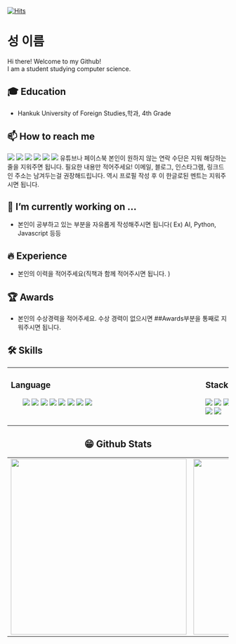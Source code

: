 [![Hits](https://hits.seeyoufarm.com/api/count/incr/badge.svg?url=https%3A%2F%2Fgithub.com%2F본인이름%2Fhit-counter&count_bg=%2379C83D&title_bg=%23555555&icon=&icon_color=%23E7E7E7&title=hits&edge_flat=false)](https://hits.seeyoufarm.com)

# 성 이름
Hi there! Welcome to my Github!<br>
I am a student studying computer science.<br>

## 🎓 Education
- Hankuk University of Foreign Studies,학과, 4th Grade

## 📫 How to reach me
<a href="mailto:이메일 주소" target="_blank"><img src="https://img.shields.io/badge/Gmail-EA4335?style=flat-square&logo=Gmail&logoColor=white"/></a>
<a href="인스타그램 주소" target="_blank"><img src="https://img.shields.io/badge/Instagram-E4405F?style=flat-square&logo=Instagram&logoColor=white"/></a>
<a href="페이스북 주소" target="_blank"><img src="https://img.shields.io/badge/Facebook-1877F2?style=flat-square&logo=Facebook&logoColor=white"/></a>
<a href="링크드인 주소" target="_blank"><img src="https://img.shields.io/badge/LinkedIn-0A66C2?style=flat-square&logo=LinkedIn&logoColor=white"/></a>
<a href="블로그 주소" target="_blank"><img src="https://img.shields.io/badge/Blog-F56C2D?style=flat-square&logo=Opsgenie&logoColor=white"/></a>
<a href="유튜브 주소" target="_blank"><img src="https://img.shields.io/badge/YouTube-FF0000?style=flat-square&logo=YouTube&logoColor=white"/></a>
유튜브나 페이스북 본인이 원하지 않는 연락 수단은 지워 해당하는 줄을 지워주면 됩니다. 필요한 내용만 적어주세요! 이메일, 블로그, 인스타그램, 링크드인 주소는 남겨두는걸 권장해드립니다. 역시 프로필 작성 후 이 한글로된 멘트는 지워주시면 됩니다.

 ## 🔭 I’m currently working on ...
 - 본인이 공부하고 있는 부분을 자유롭게 작성해주시면 됩니다( Ex) AI, Python, Javascript 등등
 
## 🔥 Experience
- 본인의 이력을 적어주세요(직책과 함께 적어주시면 됩니다. )

## 🏆 Awards
- 본인의 수상경력을 적어주세요. 수상 경력이 없으시면 ##Awards부분을 통째로 지워주시면 됩니다.


## 🛠 Skills
<center>
 <table width="100%">
 <tr width="100%">
  <td valign="top" width="50%">
    <h3>Language</h3>
    <ul>
       <img src="https://img.shields.io/badge/C-A8B9CC?style=flat-square&logo=C&logoColor=white"/>
       <img src="https://img.shields.io/badge/C++-00599C?style=flat-square&logo=c%2B%2B&logoColor=white"/> 
       <img src="https://img.shields.io/badge/Python-3776AB?style=flat-square&logo=Python&logoColor=white"/> 
        <img src="https://img.shields.io/badge/HTML-E34F26?style=flat-square&logo=HTML5&logoColor=white"/> 
        <img src="https://img.shields.io/badge/CSS-1572B6?style=flat-square&logo=CSS3&logoColor=white"/>
        <img src="https://img.shields.io/badge/JavaScript-F7DF1E?style=flat-square&logo=JavaScripton&logoColor=white"/>
        <img src="https://img.shields.io/badge/Markdown-000000?style=flat-square&logo=Markdown&logoColor=white"/>
        <img src="https://img.shields.io/badge/Java-007396?style=flat-square&logo=Java&logoColor=white"/>
    <img src="https://blog.kakaocdn.net/dn/dAEQye/btqDOkONLE0/5TK0HtrButojrSUVadJRP0/img.jpg" height="1" width="400">
  </td>
  <td valign="top" width="50%">
    <h3>Stack</h3>
    <p>
     <img src="https://img.shields.io/badge/Pytorch-EE4C2C?style=flat-square&logo=Pytorch&logoColor=white"/>
     <img src="https://img.shields.io/badge/Git-F05032?style=flat-square&logo=Git&logoColor=white"/>
     <img src="https://img.shields.io/badge/Docker-2496ED?style=flat-square&logo=Docker&logoColor=white"/><br>
     <img src="https://img.shields.io/badge/Raspberry Pi-A22846?style=flat-square&logo=RaspberryPi&logoColor=white"/>
     <img src="https://img.shields.io/badge/Arduino-00979D?style=flat-square&logo=Arduino&logoColor=white"/><br>
    </p>
    <img src="https://blog.kakaocdn.net/dn/dAEQye/btqDOkONLE0/5TK0HtrButojrSUVadJRP0/img.jpg" height="1" width="400">
  </td></tr></table>
<center>  
 
## 😁 Github Stats  
<table width="100%">
 <tr>
  <td valign="top" width="50%">
   <img src="https://github-readme-stats.vercel.app/api?username=본인 아이디&hide_border=true" width="400">
  </td>
  <td valign="top" width="50%">
   <img src="https://github-readme-stats.vercel.app/api/top-langs/?username=본인 아이디&hide_border=true&layout=compact" width="400">
  </td>
 </tr>
</table>  
